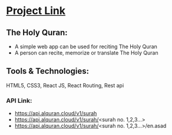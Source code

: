 # [Project Link](https://dreamy-colden-89e8b0.netlify.app)

## The Holy Quran:
-	A simple web app can be used for reciting The Holy Quran
- A person can recite, memorize or translate The Holy Quran

## Tools & Technologies:
HTML5, CSS3, React JS, React Routing, Rest api

### API Link:
- https://api.alquran.cloud/v1/surah
- https://api.alquran.cloud/v1/surah/<surah no. 1,2,3...>
- https://api.alquran.cloud/v1/surah/<surah no. 1,2,3...>/en.asad
